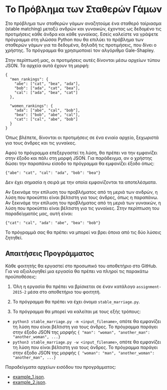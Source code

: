 # Το Πρόβλημα των Σταθερών Γάμων

Στο πρόβλημα των σταθερών γάμων αναζητούμε ένα σταθερό ταίριασμα (stable matching) μεταξύ ανδρών και γυναικών, έχοντας ως δεδομένο τις προτιμήσεις κάθε άνδρα και κάθε γυναίκας. Εσείς καλείστε να γράψετε πρόγραμμα στη γλώσσα Python που θα επιλύει το πρόβλημα των σταθερών γάμων για τα δεδομένα, δηλαδή τις προτιμήσεις, που δίνει ο χρήστης. Το πρόγραμμα θα χρησιμοποιεί τον αλγόριθμο Gale-Shapley.

Στην περίπτωσή μας, οι προτιμήσεις αυτές δίνονται μέσω αρχείων τύπου JSON. Τα αρχεία αυτά έχουν τη μορφή:

```
{
  "men_rankings": {
    "abe": ["cat", "bea", "ada"],
    "bob": ["ada", "cat", "bea"],
    "cal": ["ada", "bea", "cat"]
  },

  "women_rankings": {
    "ada": ["abe", "cal", "bob"],
    "bea": ["bob", "abe", "cal"],
    "cat": ["cal", "abe", "bob"]
  }
}
```

Όπως βλέπετε, δίνονται οι προτιμήσεις σε ένα ενιαίο αρχείο, ξεχωριστά για τους άνδρες και τις γυναίκες.

Αφού το πρόγραμμα επεξεργαστεί τη λύση, θα πρέπει να την εμφανίζει στην έξοδο και πάλι στη μορφή JSON. Για παράδειγμα, αν ο χρήστης δώσει την παραπάνω είσοδο το πρόγραμμα θα εμφανίζει έξοδο όπως:

```
{"abe": "cat", "cal": "ada", "bob": "bea"}
```
Δεν έχει σημασία η σειρά με την οποία εμφανίζονται τα αποτελέσματα.

Αν ξεκινάμε την επίλυση του προβλήματος από τη μεριά των ανδρών, η λύση που προκύπτει είναι βέλτιστη για τους άνδρες, όπως η παραπάνω. Αν ξεκινάμε την επίλυση του προβλήματος από τη μεριά των γυναικών, η λύση που προκύπτει είναι βέλτιστη για τις γυναίκες. Στην περίπτωση του παραδείγματός μας, αυτή είναι:

```
{"cat": "cal", "ada": "abe", "bea": "bob"}
```

Το πρόγραμμά σας θα πρέπει να μπορεί να βρει όποια από τις δύο λύσεις ζητηθεί. 

## Απαιτήσεις Προγράμματος

Κάθε φοιτητής θα εργαστεί στο προσωπικό του αποθετήριο στο GitHub. Για να αξιολογηθεί μια εργασία θα πρέπει να πληροί τις παρακάτω προϋποθέσεις:

1. Όλη η εργασία θα πρέπει να βρίσκεται σε έναν κατάλογο `assignment-2015-2` μέσα στο αποθετήριο του φοιτητή.

2. Το πρόγραμμα θα πρέπει να έχει όνομα `stable_marriage.py`.

3. Το πρόγραμμα θα μπορεί να καλείται με τους εξής τρόπους:
  * `python3 stable_marriage.py -m <input_filename>`, οπότε θα εμφανίζει τη λύση που είναι βέλτιστη για τους άνδρες. Το πρόγραμμα παράγει στην έξοδο JSON της μορφής `{ "man": "woman", "another_man": "another_woman", ...}`
  * `python3 stable_marriage.py -w <input_filename>`, οπότε θα εμφανίζει τη λύση που είναι βέλτιστη για τους άνδρες. Το πρόγραμμα παράγει στην έξοδο JSON της μορφής `{ "woman": "man", "another_woman": "another_man", ...}`

Παραδείγματα αρχείων εισόδου του προγράμματος:

* [example_1.json](example_1.json).
* [example_2.json](example_2.json).


